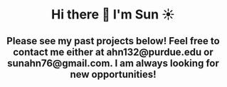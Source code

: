 <h1 align="center">
  Hi there 👋 I'm Sun ☀️
</h1> 
<h2 align="center">
  Please see my past projects below! Feel free to contact me either at ahn132@purdue.edu or sunahn76@gmail.com. I am always looking for new opportunities!
</h2>
